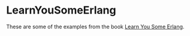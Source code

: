 # LearnYouSomeErlang

These are some of the examples from the book [Learn You Some Erlang](http://learnyousomeerlang.com/).
